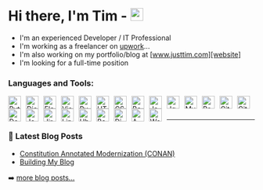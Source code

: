 # Hi there, I'm Tim - [<img width="26px" src="https://cdn.jsdelivr.net/gh/devicons/devicon/icons/linkedin/linkedin-original.svg" />][linkedin]
- I'm an experienced Developer / IT Professional
- I'm working as a freelancer on [upwork][upwork]...
- I'm also working on my portfolio/blog at [www.justtim.com][website]
- I'm looking for a full-time position


### Languages and Tools:

<img alt="Python" src="https://cdn.jsdelivr.net/gh/devicons/devicon/icons/python/python-original.svg" width="26px" align="left" style="margin-right:10px" />

<img alt="Django" src="https://cdn.jsdelivr.net/gh/devicons/devicon/icons/django/django-plain.svg" width="26px" align="left" style="margin-right:10px" />
          
<img alt="Flask" src="https://cdn.jsdelivr.net/gh/devicons/devicon/icons/flask/flask-original.svg" width="26px" align="left" style="margin-right:10px" />
          
<img alt="Visual Studio Code" src="https://cdn.jsdelivr.net/gh/devicons/devicon/icons/vscode/vscode-original.svg" width="26px" align="left" style="margin-right:10px" />

<img alt="PyCharm" width="26px" src="https://cdn.jsdelivr.net/gh/devicons/devicon/icons/pycharm/pycharm-original.svg" width="26px" align="left" style="margin-right:10px" />

<img alt="HTML5" src="https://cdn.jsdelivr.net/gh/devicons/devicon/icons/html5/html5-original.svg" width="26px" align="left" style="margin-right:10px" />

<img alt="CSS3" src="https://cdn.jsdelivr.net/gh/devicons/devicon/icons/css3/css3-original.svg" width="26px" align="left" style="margin-right:10px" />

<img alt="Bootstrap" src="https://cdn.jsdelivr.net/gh/devicons/devicon/icons/bootstrap/bootstrap-original.svg" width="26px" align="left" style="margin-right:10px" />
          
<img alt="JavaScript" src="https://cdn.jsdelivr.net/gh/devicons/devicon/icons/javascript/javascript-original.svg" width="26px" align="left" style="margin-right:10px" />

<img alt="Jquery" src="https://cdn.jsdelivr.net/gh/devicons/devicon/icons/jquery/jquery-original.svg" width="26px" align="left" style="margin-right:10px" />
          
<img alt="MySQL" src="https://cdn.jsdelivr.net/gh/devicons/devicon/icons/mysql/mysql-original.svg" width="26px" align="left" style="margin-right:10px" />

<img alt="Postgresql" src="https://cdn.jsdelivr.net/gh/devicons/devicon/icons/postgresql/postgresql-original.svg" width="26px" align="left" style="margin-right:10px" />
          
<img alt="Git" src="https://cdn.jsdelivr.net/gh/devicons/devicon/icons/git/git-original.svg" width="26px" align="left" style="margin-right:10px" />

<img alt="Github" src="https://cdn.jsdelivr.net/gh/devicons/devicon/icons/github/github-original-wordmark.svg" width="26px" align="left" style="margin-right:10px" />

<img alt="Docker" src="https://cdn.jsdelivr.net/gh/devicons/devicon/icons/docker/docker-original.svg" width="26px" align="left" style="margin-right:10px" />
          
<img alt="Jenkins" src="https://cdn.jsdelivr.net/gh/devicons/devicon/icons/jenkins/jenkins-original.svg" width="26px" align="left" style="margin-right:10px" />

<img alt="Jira" src="https://cdn.jsdelivr.net/gh/devicons/devicon/icons/jira/jira-original.svg" width="26px" align="left" style="margin-right:10px" />

<img alt="Linux" src="https://cdn.jsdelivr.net/gh/devicons/devicon/icons/linux/linux-original.svg" width="26px" align="left" style="margin-right:10px" />
          
<img alt="Ubuntu" src="https://cdn.jsdelivr.net/gh/devicons/devicon/icons/ubuntu/ubuntu-plain.svg" width="26px" align="left" style="margin-right:10px" />

<img alt="Bash" src="https://cdn.jsdelivr.net/gh/devicons/devicon/icons/bash/bash-original.svg" width="26px" align="left" style="margin-right:10px" />

<img alt="DigitialOcean" src="https://cdn.jsdelivr.net/gh/devicons/devicon/icons/digitalocean/digitalocean-original.svg" width="26px" align="left" style="margin-right:10px" />

<img alt="AWS" src="https://cdn.jsdelivr.net/gh/devicons/devicon/icons/amazonwebservices/amazonwebservices-original.svg" width="26px" align="left" style="margin-right:10px" />

<img alt="WordPress" src="https://cdn.jsdelivr.net/gh/devicons/devicon/icons/wordpress/wordpress-plain.svg" width="26px" align="left" style="margin-right:10px" />
                                   
                    
<br />
<br />

---


### 📕 Latest Blog Posts

<!-- BLOG-POST-LIST:START -->
- [Constitution Annotated Modernization (CONAN)](https://www.justtim.com/xp/constitution-annotated-modernization-conan)
- [Building My Blog](https://www.justtim.com/xp/building-this-website)
<!-- BLOG-POST-LIST:END -->

➡️ [more blog posts...](https://www.justtim.com/xp)


[website]: https://www.justtim.com
[linkedin]: https://www.linkedin.com/in/tim-andrews/
[upwork]: https://www.upwork.com/freelancers/~01cfaef11d461fdc56